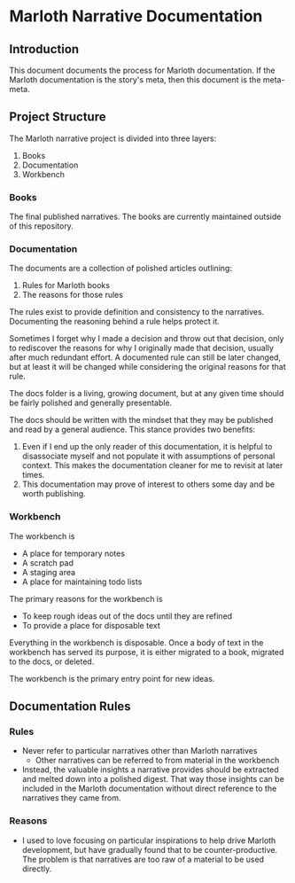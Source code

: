 # Marloth Narrative Documentation

## Introduction

This document documents the process for Marloth documentation.  If the Marloth documentation is the story's meta, then this document is the meta-meta.

## Project Structure

The Marloth narrative project is divided into three layers:

1. Books
2. Documentation
3. Workbench

### Books

The final published narratives.  The books are currently maintained outside of this repository.

### Documentation

The documents are a collection of polished articles outlining:

1. Rules for Marloth books
2. The reasons for those rules

The rules exist to provide definition and consistency to the narratives.  Documenting the reasoning behind a rule helps protect it.

Sometimes I forget why I made a decision and throw out that decision, only to rediscover the reasons for why I originally made that decision, usually after much redundant effort.  A documented rule can still be later changed, but at least it will be changed while considering the original reasons for that rule.

The docs folder is a living, growing document, but at any given time should be fairly polished and generally presentable.

The docs should be written with the mindset that they may be published and read by a general audience.  This stance provides two benefits:

1. Even if I end up the only reader of this documentation, it is helpful to disassociate myself and not populate it with assumptions of personal context.  This makes the documentation cleaner for me to revisit at later times.
2. This documentation may prove of interest to others some day and be worth publishing.

### Workbench

The workbench is

* A place for temporary notes
* A scratch pad
* A staging area
* A place for maintaining todo lists

The primary reasons for the workbench is

* To keep rough ideas out of the docs until they are refined
* To provide a place for disposable text

Everything in the workbench is disposable.  Once a body of text in the workbench has served its purpose, it is either migrated to a book, migrated to the docs, or deleted.

The workbench is the primary entry point for new ideas.

## Documentation Rules

### Rules

* Never refer to particular narratives other than Marloth narratives
  * Other narratives can be referred to from material in the workbench
* Instead, the valuable insights a narrative provides should be extracted and melted down into a polished digest.  That way those insights can be included in the Marloth documentation without direct reference to the narratives they came from.

### Reasons

* I used to love focusing on particular inspirations to help drive Marloth development, but have gradually found that to be counter-productive.  The problem is that narratives are too raw of a material to be used directly.  
